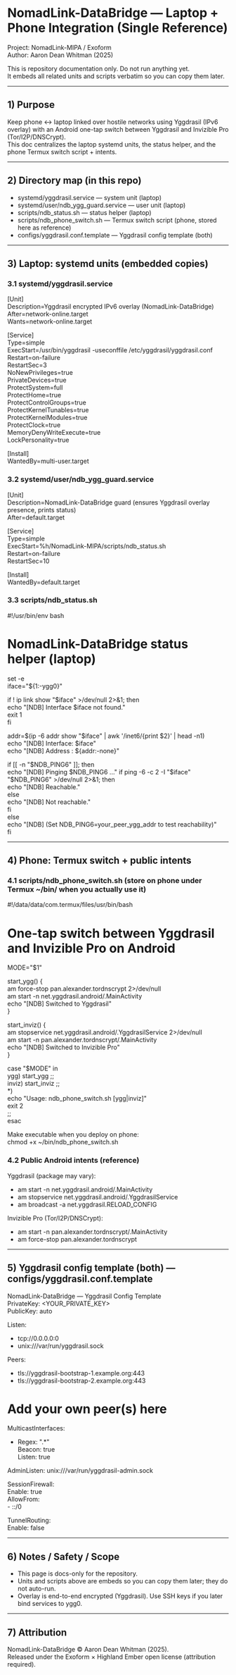 # NomadLink-DataBridge — Laptop + Phone Integration (Single Reference)
Project: NomadLink-MIPA / Exoform  
Author: Aaron Dean Whitman (2025)

This is repository documentation only. Do not run anything yet.  
It embeds all related units and scripts verbatim so you can copy them later.

---

## 1) Purpose
Keep phone ↔ laptop linked over hostile networks using Yggdrasil (IPv6 overlay) with an Android one-tap switch between Yggdrasil and Invizible Pro (Tor/I2P/DNSCrypt).  
This doc centralizes the laptop systemd units, the status helper, and the phone Termux switch script + intents.

---

## 2) Directory map (in this repo)
- systemd/yggdrasil.service — system unit (laptop)  
- systemd/user/ndb_ygg_guard.service — user unit (laptop)  
- scripts/ndb_status.sh — status helper (laptop)  
- scripts/ndb_phone_switch.sh — Termux switch script (phone, stored here as reference)  
- configs/yggdrasil.conf.template — Yggdrasil config template (both)

---

## 3) Laptop: systemd units (embedded copies)

### 3.1 systemd/yggdrasil.service
[Unit]  
Description=Yggdrasil encrypted IPv6 overlay (NomadLink-DataBridge)  
After=network-online.target  
Wants=network-online.target  

[Service]  
Type=simple  
ExecStart=/usr/bin/yggdrasil -useconffile /etc/yggdrasil/yggdrasil.conf  
Restart=on-failure  
RestartSec=3  
NoNewPrivileges=true  
PrivateDevices=true  
ProtectSystem=full  
ProtectHome=true  
ProtectControlGroups=true  
ProtectKernelTunables=true  
ProtectKernelModules=true  
ProtectClock=true  
MemoryDenyWriteExecute=true  
LockPersonality=true  

[Install]  
WantedBy=multi-user.target  

### 3.2 systemd/user/ndb_ygg_guard.service
[Unit]  
Description=NomadLink-DataBridge guard (ensures Yggdrasil overlay presence, prints status)  
After=default.target  

[Service]  
Type=simple  
ExecStart=%h/NomadLink-MIPA/scripts/ndb_status.sh  
Restart=on-failure  
RestartSec=10  

[Install]  
WantedBy=default.target  

### 3.3 scripts/ndb_status.sh
#!/usr/bin/env bash  
# NomadLink-DataBridge status helper (laptop)  
set -e  
iface="${1:-ygg0}"  

if ! ip link show "$iface" >/dev/null 2>&1; then  
  echo "[NDB] Interface $iface not found."  
  exit 1  
fi  

addr=$(ip -6 addr show "$iface" | awk '/inet6/{print $2}' | head -n1)  
echo "[NDB] Interface: $iface"  
echo "[NDB] Address  : ${addr:-none}"  

if [[ -n "$NDB_PING6" ]]; then  
  echo "[NDB] Pinging $NDB_PING6 ..."  
  if ping -6 -c 2 -I "$iface" "$NDB_PING6" >/dev/null 2>&1; then  
    echo "[NDB] Reachable."  
  else  
    echo "[NDB] Not reachable."  
  fi  
else  
  echo "[NDB] (Set NDB_PING6=your_peer_ygg_addr to test reachability)"  
fi  

---

## 4) Phone: Termux switch + public intents

### 4.1 scripts/ndb_phone_switch.sh (store on phone under Termux ~/bin/ when you actually use it)
#!/data/data/com.termux/files/usr/bin/bash  
# One-tap switch between Yggdrasil and Invizible Pro on Android  
MODE="$1"  

start_ygg() {  
  am force-stop pan.alexander.tordnscrypt 2>/dev/null  
  am start -n net.yggdrasil.android/.MainActivity  
  echo "[NDB] Switched to Yggdrasil"  
}  

start_inviz() {  
  am stopservice net.yggdrasil.android/.YggdrasilService 2>/dev/null  
  am start -n pan.alexander.tordnscrypt/.MainActivity  
  echo "[NDB] Switched to Invizible Pro"  
}  

case "$MODE" in  
  ygg)   start_ygg ;;  
  inviz) start_inviz ;;  
  *)  
    echo "Usage: ndb_phone_switch.sh [ygg|inviz]"  
    exit 2  
    ;;  
esac  

Make executable when you deploy on phone:  
chmod +x ~/bin/ndb_phone_switch.sh  

### 4.2 Public Android intents (reference)
Yggdrasil (package may vary):  
- am start -n net.yggdrasil.android/.MainActivity  
- am stopservice net.yggdrasil.android/.YggdrasilService  
- am broadcast -a net.yggdrasil.RELOAD_CONFIG  

Invizible Pro (Tor/I2P/DNSCrypt):  
- am start -n pan.alexander.tordnscrypt/.MainActivity  
- am force-stop pan.alexander.tordnscrypt  

---

## 5) Yggdrasil config template (both) — configs/yggdrasil.conf.template
NomadLink-DataBridge — Yggdrasil Config Template  
PrivateKey: <YOUR_PRIVATE_KEY>  
PublicKey: auto  

Listen:  
  - tcp://0.0.0.0:0  
  - unix:///var/run/yggdrasil.sock  

Peers:  
  - tls://yggdrasil-bootstrap-1.example.org:443  
  - tls://yggdrasil-bootstrap-2.example.org:443  
  # Add your own peer(s) here  

MulticastInterfaces:  
  - Regex: ".*"  
    Beacon: true  
    Listen: true  

AdminListen: unix:///var/run/yggdrasil-admin.sock  

SessionFirewall:  
  Enable: true  
  AllowFrom:  
    - ::/0  

TunnelRouting:  
  Enable: false  

---

## 6) Notes / Safety / Scope
- This page is docs-only for the repository.  
- Units and scripts above are embeds so you can copy them later; they do not auto-run.  
- Overlay is end-to-end encrypted (Yggdrasil). Use SSH keys if you later bind services to ygg0.  

---

## 7) Attribution
NomadLink-DataBridge © Aaron Dean Whitman (2025).  
Released under the Exoform × Highland Ember open license (attribution required).

